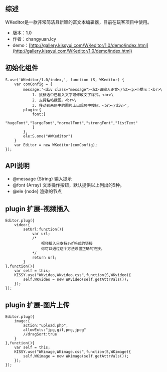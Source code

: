 ## 综述

WKeditor是一款非常简洁且新颖的富文本编辑器，目前在玩客项目中使用。

* 版本：1.0
* 作者：changyuan.lcy
* demo：[http://gallery.kissyui.com/WKeditor/1.0/demo/index.html](http://gallery.kissyui.com/WKeditor/1.0/demo/index.html)

## 初始化组件

    S.use('WKeditor/1.0/index,', function (S, WKeditor) {
        var comConfig = {
            message:'<div class="message"><h3>请输入正文</h3><p>小提示：<br>\
                1. 鼠标选中已输入文字可修改文字样式。<br>\
                2. 支持粘帖截图。<br>\
                3. 移动到未居中的图片上出现居中按钮。<br></div>',
            plugin:{
                font:[
                    "hugeFont","largeFont","normalFont","strongFont","listText"
                ]
            },
            ele:S.one("#WKeditor")
        }
        var Editor = new WKeditor(comConfig);
    });

## API说明
* @message {String} 输入提示
* @font {Array} 文本操作按钮，默认提供以上列出的5种。
* @ele {node} 渲染的节点

## plugin 扩展-视频插入

    Editor.plug({
        video:{
            setUrl:function(){
                var url;
                /*
                    视频插入只支持swf格式的链接
                    你可以通过这个方法设置正确的链接。
                */
                return url;
            }
    },function(){
        var self = this;
        KISSY.use("WKvideo,WKvideo.css",function(S,WKvideo){
            self.WKvideo = new WKvideo(self.getAttrVals());
        });
    });

## plugin 扩展-图片上传

    Editor.plug({
        image:{
            action:"upload.php",
            allowExts:"jpg,gif,png,jpeg"
            //dragSort:true
        }
    },function(){
        var self = this;
        KISSY.use("WKimage,WKimage.css",function(S,WKimage){
            self.WKimage = new WKimage(self.getAttrVals());
        });
    });